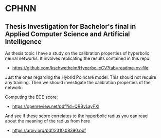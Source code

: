 # CPHNN

## Thesis Investigation for Bachelor's final in Applied Computer Science and Artificial Intelligence

As thesis topic I have a study on the calibration properties of hyperbolic neural networks. It involves replicating the results contained in this repo:

- <https://github.com/kschwethelm/HyperbolicCV?tab=readme-ov-file>

Just the ones regarding the Hybrid Poincaré model. This should not require any training.
Then we should investigate the calibration properties of the network:

Computing the ECE score:

- <https://openreview.net/pdf?id=QRBvLayFXI>

And see if these score correlates to the hyperbolic radius you can read about the meaning of the radius from here

- <https://arxiv.org/pdf/2310.08390.pdf>
